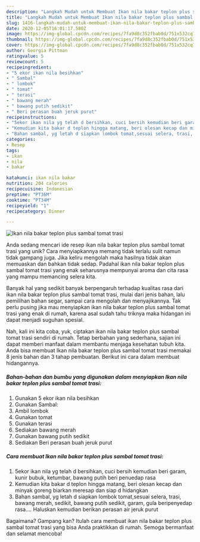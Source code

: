 ```yaml
---
description: "Langkah Mudah untuk Membuat Ikan nila bakar teplon plus sambal tomat trasi Anti Gagal"
title: "Langkah Mudah untuk Membuat Ikan nila bakar teplon plus sambal tomat trasi Anti Gagal"
slug: 1416-langkah-mudah-untuk-membuat-ikan-nila-bakar-teplon-plus-sambal-tomat-trasi-anti-gagal
date: 2020-12-05T16:01:17.580Z
image: https://img-global.cpcdn.com/recipes/7fa9d8c352fbab0d/751x532cq70/ikan-nila-bakar-teplon-plus-sambal-tomat-trasi-foto-resep-utama.jpg
thumbnail: https://img-global.cpcdn.com/recipes/7fa9d8c352fbab0d/751x532cq70/ikan-nila-bakar-teplon-plus-sambal-tomat-trasi-foto-resep-utama.jpg
cover: https://img-global.cpcdn.com/recipes/7fa9d8c352fbab0d/751x532cq70/ikan-nila-bakar-teplon-plus-sambal-tomat-trasi-foto-resep-utama.jpg
author: Georgia Pittman
ratingvalue: 5
reviewcount: 5
recipeingredient:
- "5 ekor ikan nila besihkan"
- " Sambal"
- " lombok"
- " tomat"
- " terasi"
- " bawang merah"
- " bawang putih sedikit"
- " Beri perasan buah jeruk purut"
recipeinstructions:
- "5ekor ikan nila yg telah d bersihkan, cuci bersih kemudian beri garam, kunir bubuk, ketumbar, bawang putih beri penuedap rasa"
- "Kemudian kita bakar d teplon hingga matang, beri olesan kecap dan minyak goreng biarkan meresap dan siap d hidangkan"
- "Bahan sambal, yg letah d siapkan lombok tomat,sesuai selera, trasi, bawang merah, sedikit, bawang putih sedikit, garam, gula beripenyedap rasa.... Haluskan kemudian berikan perasan air jeruk purut"
categories:
- Resep
tags:
- ikan
- nila
- bakar

katakunci: ikan nila bakar 
nutrition: 204 calories
recipecuisine: Indonesian
preptime: "PT36M"
cooktime: "PT34M"
recipeyield: "1"
recipecategory: Dinner

---
```



![Ikan nila bakar teplon plus sambal tomat trasi](https://img-global.cpcdn.com/recipes/7fa9d8c352fbab0d/751x532cq70/ikan-nila-bakar-teplon-plus-sambal-tomat-trasi-foto-resep-utama.jpg)

Anda sedang mencari ide resep ikan nila bakar teplon plus sambal tomat trasi yang unik? Cara menyiapkannya memang tidak terlalu sulit namun tidak gampang juga. Jika keliru mengolah maka hasilnya tidak akan memuaskan dan bahkan tidak sedap. Padahal ikan nila bakar teplon plus sambal tomat trasi yang enak seharusnya mempunyai aroma dan cita rasa yang mampu memancing selera kita.

Banyak hal yang sedikit banyak berpengaruh terhadap kualitas rasa dari ikan nila bakar teplon plus sambal tomat trasi, mulai dari jenis bahan, lalu pemilihan bahan segar, sampai cara mengolah dan menyajikannya. Tak perlu pusing jika mau menyiapkan ikan nila bakar teplon plus sambal tomat trasi yang enak di rumah, karena asal sudah tahu triknya maka hidangan ini dapat menjadi suguhan spesial.




Nah, kali ini kita coba, yuk, ciptakan ikan nila bakar teplon plus sambal tomat trasi sendiri di rumah. Tetap berbahan yang sederhana, sajian ini dapat memberi manfaat dalam membantu menjaga kesehatan tubuh kita. Anda bisa membuat Ikan nila bakar teplon plus sambal tomat trasi memakai 8 jenis bahan dan 3 tahap pembuatan. Berikut ini cara dalam membuat hidangannya.

<!--inarticleads1-->

##### Bahan-bahan dan bumbu yang digunakan dalam menyiapkan Ikan nila bakar teplon plus sambal tomat trasi:

1. Gunakan 5 ekor ikan nila besihkan
1. Gunakan  Sambal:
1. Ambil  lombok
1. Gunakan  tomat
1. Gunakan  terasi
1. Sediakan  bawang merah
1. Gunakan  bawang putih sedikit
1. Sediakan  Beri perasan buah jeruk purut




<!--inarticleads2-->

##### Cara membuat Ikan nila bakar teplon plus sambal tomat trasi:

1. 5ekor ikan nila yg telah d bersihkan, cuci bersih kemudian beri garam, kunir bubuk, ketumbar, bawang putih beri penuedap rasa
1. Kemudian kita bakar d teplon hingga matang, beri olesan kecap dan minyak goreng biarkan meresap dan siap d hidangkan
1. Bahan sambal, yg letah d siapkan lombok tomat,sesuai selera, trasi, bawang merah, sedikit, bawang putih sedikit, garam, gula beripenyedap rasa.... Haluskan kemudian berikan perasan air jeruk purut




Bagaimana? Gampang kan? Itulah cara membuat ikan nila bakar teplon plus sambal tomat trasi yang bisa Anda praktikkan di rumah. Semoga bermanfaat dan selamat mencoba!

